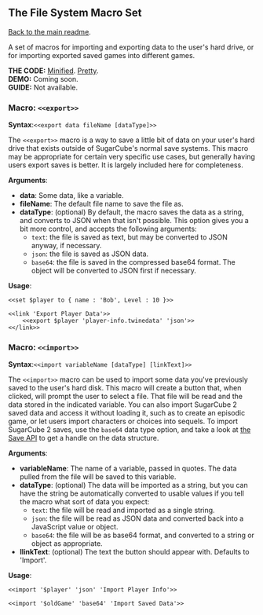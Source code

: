 ## The File System Macro Set

[Back to the main readme](./README.md).

A set of macros for importing and exporting data to the user's hard drive, or for importing exported saved games into different games.

**THE CODE:** [Minified](https://github.com/ChapelR/custom-macros-for-sugarcube-2/blob/master/scripts/minified/fs.min.js). [Pretty](https://github.com/ChapelR/custom-macros-for-sugarcube-2/blob/master/scripts/fs.js).  
**DEMO:** Coming soon.  
**GUIDE:** Not available.

### Macro: `<<export>>`

**Syntax**:`<<export data fileName [dataType]>>`

The `<<export>>` macro is a way to save a little bit of data on your user's hard drive that exists outside of SugarCube's normal save systems.  This macro may be appropriate for certain very specific use cases, but generally having users export saves is better.  It is largely included here for completeness.

**Arguments**:

 * **data**: Some data, like a variable.
 * **fileName**: The default file name to save the file as.
 * **dataType**: (optional) By default, the macro saves the data as a string, and converts to JSON when that isn't possible.  This option gives you a bit more control, and accepts the following arguments:
	 * `text`: the file is saved as text, but may be converted to JSON anyway, if necessary.
	 * `json`: the file is saved as JSON data.
	 * `base64`: the file is saved in the compressed base64 format. The object will be converted to JSON first if necessary.

**Usage**:
```
<<set $player to { name : 'Bob', Level : 10 }>>

<<link 'Export Player Data'>>
	<<export $player 'player-info.twinedata' 'json'>>
<</link>>
```

### Macro: `<<import>>`

**Syntax**:`<<import variableName [dataType] [linkText]>>`

The `<<import>>` macro can be used to import some data you've previously saved to the user's hard disk.  This macro will create a button that, when clicked, will prompt the user to select a file.  That file will be read and the data stored in the indicated variable.  You can also import SugarCube 2 saved data and access it without loading it, such as to create an episodic game, or let users import characters or choices into sequels.  To import SugarCube 2 saves, use the `base64` data type option, and take a look at [the Save API](http://www.motoslave.net/sugarcube/2/docs/api-save.html) to get a handle on the data structure.

**Arguments**:

 * **variableName**: The name of a variable, passed in quotes.  The data pulled from the file will be saved to this variable.
 * **dataType**: (optional) The data will be imported as a string, but you can have the string be automatically converted to usable values if you tell the macro what sort of data you expect:
	 * `text`: the file will be read and imported as a single string.
	 * `json`: the file will be read as JSON data and converted back into a JavaScript value or object.
	 * `base64`: the file will be as base64 format, and converted to a string or object as appropriate.
 * **llinkText**: (optional) The text the button should appear with.  Defaults to 'Import'.

**Usage**:
```
<<import '$player' 'json' 'Import Player Info'>>

<<import '$oldGame' 'base64' 'Import Saved Data'>>
```